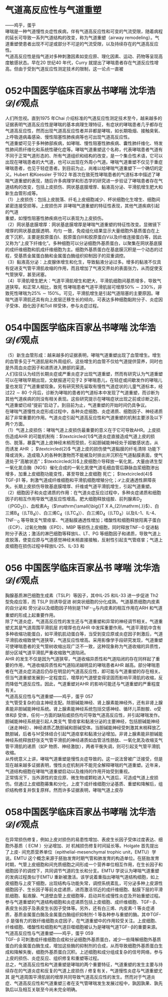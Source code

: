 # 气道高反应性与气道重塑  
——鸡乎，蛋乎  
哮喘是一种气道慢性炎症性疾病，伴有气道高反应性和可变的气流受限，随着病程的延长可导致一系列气道结构的改变，称为气道重塑（airway remodeling）。气道重塑使患者出现不可逆或部分不可逆的气流受限，以及持续存在的气道高反应性。  
气道高反应性是指气道对多种刺激因素如变应原、理化因素、运动、药物等呈现高度敏感状态。早在20 世纪40 年代，Curry 就提出了哮喘患者存在气道反应性增高。但由于受到气道反应性测定技术的限制，这一论点一直被  
# 052中国医学临床百家丛书哮喘  沈华浩  ${\mathcal{D}}/{\mathcal{O}}$观点  
人们所忽视。直到1975 年Chai 介绍标准的气道反应性测定技术至今，越来越多的证据表明气道高反应性是哮喘的基本病理生理特征，有症状的哮喘患者几乎都存在气道高反应性，然而出现气道高反应性者并非都是哮喘，如长期吸烟、接触臭氧、上呼吸道病毒感染、慢性阻塞性肺疾病等也可出现气道高反应性。  
气道重塑可见于多种肺部疾病，如哮喘、慢性阻塞性肺疾病、囊性肺纤维化、特发性肺间质纤维化和系统性硬化症等。哮喘气道重塑这个名称，代表哮喘患者气道有不同于正常气道形态的、所有气道组织和结构的改变，是一个集合性术语，它可以出现在哮喘患者的大气道，也可以出现在外周小气道。哮喘气道重塑不仅见于重症哮喘患者，也见于轻症患者。到目前为止，尚难以给哮喘气道重塑下一个确切的定义。Hubert 和Koessler 于1922 年首次在致死性哮喘患者的气道标本中描述了哮喘气道重塑的表现，随后许多病理学和形态学的研究进一步验证了哮喘患者存在气道结构的改变，包括上皮损伤、网状基底膜增厚、黏液高分泌、平滑肌增生肥大和新生血管形成等。  
（1）上皮损伤：包括上皮脱落、纤毛上皮细胞减少、杯状细胞化生增生、细胞间紧密连接受损等。上皮损伤并 非哮喘气道重塑的特征性表现，其他气道疾病引起的气道  
重塑，如慢性阻塞性肺疾病也可以表现为上皮损伤。  
（2）网状基底膜增厚：网状基底膜增厚是哮喘气道重塑的特征性改变。显微镜下增厚的网状基底膜透明、均匀 一致，免疫组化结果显示大量细胞外基质蛋白在上皮下沉积，主要是胶原蛋白Ⅰ、胶原蛋白Ⅲ和胶原蛋白Ⅴ以及纤维连接蛋白等，因此又称为“上皮下纤维化”。多种细胞可以分泌细胞外基质蛋白，以聚集在网状基底膜的成纤维细胞和肌成纤维细胞为主。细胞外基质蛋白在基底膜沉积是一个动态的过程，受基质金属蛋白酶和金属蛋白酶组织抑制因子的双重调控。  
（3）黏液高分泌：上皮腺体增生和化生，导致黏液分泌过多。增多的黏液不仅具有促进支气管平滑肌收缩的作用，而且增加了气液交界处的表面张力，从而促使支气管狭窄，甚至闭塞。  
（4）平滑肌增生肥大：气道平滑肌增生和肥大，平滑肌细胞间基质增多，导致气道狭窄。和正常人相比，致死 性哮喘患者气道平滑肌层可增厚$50\%\sim230\%$，非致死性哮喘为$25\%\sim150\%$。可见，平滑肌增生是引起气道阻塞的主要原因。哮喘气道平滑肌还具有向上皮层迁移生长的倾向，可表达多种细胞黏附分子、炎症因子受体、趋化因子和Toll 样受体，参与炎症过程。  
# 054中国医学临床百家丛书哮喘  沈华浩  ${\mathcal{D}}/{\mathcal{O}}$观点  
（5）新生血管形成：越来越多的证据表明，哮喘气道重塑出现了血管增生。增生的血管多见于气道肌层和外周组织。这些增生的血管不仅给气道提供营养，同时也是外周血炎症因子和递质进入肺部的渠道。  
人们往往认为经历长期炎症或严重炎症才出现气道重塑，然而有研究认为气道重塑可以在哮喘早期出现，文献报道可见于2 岁哮喘患儿，在轻症或间歇发作的哮喘儿童也发现了气道重塑现象。另有研究预先留取有慢性气道症状的儿童气道标本，经过$22\sim80$ 个月后，诊断为哮喘的患者的气道标本中发现了气道重塑，而诊断为其他气道疾病的则没有相关表现。这些研究提示在哮喘症状出现之前或诊断之前，气道重塑已经“提前”启动了。到目前为止，气道重塑的开始时间仍具争议。  
在哮喘气道慢性炎症形成过程中，各种炎症细胞、炎症递质、细胞因子、神经递质起了非常重要的作用。气道炎症引起气道高反应性和气道重塑的机制主要涉及以下两个方面。  
（1）气道上皮损伤：哮喘气道上皮损伤最重要的意义在于它可导致AHR。上皮损伤造成AHR 的可能机制有：$\textcircled{1}$气道炎症直接造成气道上皮的损伤、脱落，暴露气道上皮神经末梢而受损，引起胆碱能神经处于超敏感状态，从  
而诱发 AHR  ； $\textcircled{2}$ 气道上皮的损伤使气道黏膜的纤毛清除 功能下降或消失，造成吸入的各种刺激物而不能被及时排出并沉积在气道黏膜表面，使气道处于“高敏状态”；$\textcircled{3}$上皮细胞介导释放一氧化氮，大量由诱生型一氧化氮合酶（NOS）催化合成的一氧化氮使气道毛细血管后静脉血浆细胞渗出增多，加重上皮细胞功能变性，甚至导致上皮细胞 死亡； $\textcircled{4}$ TGF-β1 等，刺激气道成纤维细胞和平滑肌细胞增殖分化；$\mathcal{S}$上皮通透性屏障丧失。长期上皮损伤导致基底膜增厚、纤维或气道平滑肌增生，引起气道重塑。  
（2）细胞因子和炎症递质的作用：在气道炎症反应过程中，多种炎症递质和细胞因子的相互作用导致气道反应性增高。肥大细胞释放组胺、前列腺素$\mathrm{D}_{2}$（$\left(\mathrm{PGD}_{2}\right)$）、血栓素$\mathrm{A}_{2}$（$\mathrm{\small{\big(}T X A_{2}\mathrm{.}}$）、白三烯$\mathrm{B_{4}}$（$\mathrm{(LTB_{4})}$）、白三烯$\mathrm{C}_{4}$（$\mathrm{(LTC_{4})}$）、白三烯$\mathrm{D}_{4}$（$\mathrm{(LTD_{4}}$）以及IL-1、IL-4、TNF-$\cdot_{0}$ 等导致支气管痉挛、气道黏膜通透性增加；嗜酸性粒细胞释放阳离子蛋白（ECP）、过氧化物酶（EPD）、MBP 等损伤上皮细胞，同时释放TNF-$\cdot0$ 促进黏附分子表达；激活的淋巴细胞等释放IL、LT、PG 等细胞因子和递质，导致气道上皮脱落，使变应原与气道感觉神经末梢直接接触，反射性引起支气管痉挛；气道上皮细胞在损伤过程中释放IL-25、IL-33 和  
# 056 中国医学临床百家丛书 哮喘  沈华浩  ${\mathcal{D}}/{\mathcal{O}}$观点  
胸腺基质淋巴细胞生成素（TSLP）等因子，其中IL-25 和IL-33  进一步促进 Th2  型免疫应答，而 TSLP  则诱导促进 树突状细胞的分化成熟。气道基质细胞内皮素的自分泌和 旁分泌以及细胞因子特别是TNF-$\cdot_{0}$与内皮素的相互作用在ARH 和气道重塑的形成上起重要作用。  
除了气道炎症，气道高反应性的发生还与气道重塑和异常的神经调节相关。气道重塑尤其是气道周围平滑肌层 的增厚也在AHR 中发挥重要作用。气道平滑肌中含有多种收缩功能蛋白，如平滑肌肌动蛋白等，当受到变应原或炎症因子刺激后，气道平滑肌收缩致使气道狭窄，气道反应性增高。采用影像学手段研究发现，气道重塑可使哮喘患者的支气管树收缩出现广泛不一致，这种现象称为气道收缩的异质性，部分区域气道平滑肌严重收缩致气道陷闭。  
AHR 的发生不仅是因为气道狭窄，气道收缩异质性和气道陷闭的存在同样起了重要的作用，气道收缩异质性和气道陷闭越明显的哮喘患者AHR 越高。部分哮喘患者在气道炎症消退后仍存在明显的气道高反应性，即可能与气道重塑的存在相关。但当气道重塑发展到一定程度后，增厚的气道壁变得坚固而影响平滑肌的收缩，反而降低气道反应性。因此，气道重塑对AHR 的影响可能还与气道重塑的严重程度有关。  
气道高反应性与气道重塑——鸡乎，蛋乎 057  
支气管受复杂的自主神经支配。除胆碱能神经、肾上腺素能神经外，还有非肾上腺素能非胆碱能神经系统。肾上腺素能神经系统包括交感神经、循环儿茶酚胺、$\upalpha$受体和β 受体，任何一方面的缺陷或损伤均可导致气道高反应性，并引起哮喘发作。胆碱能神经系统是引起人类支气 管痉挛和黏液分泌的主要神经，包括胆碱能神经（迷走神经）、神经递质乙酰胆碱和胆碱受体。当胆碱能神经受刺激其末梢释放乙酰胆碱，后者与Ｍ受体结合引起气道痉挛和黏液分泌增加。非肾上腺素能非胆碱能神经系统释放舒张支气管平滑肌的神经递质如血管活性肠肽、一氧化氮及收缩支气管平滑肌的递质（如P 物质、神经激肽），两者平衡失调，则可引起支气管平滑肌收缩。  
从传统意义上讲，哮喘气道重塑是慢性炎症导致的。这一说法曾被广泛接受，但是现在越来越多证据表明，慢性炎症机制并不能完全解释哮喘的气道重塑。近年来，气道结构细胞在哮喘气道重塑启动以及维持的作用开始受到重视。  
正常情况下，当外源性的变应原、微生物或颗粒进入气道后，可造成气道上皮损伤。但通过上皮细胞募集和分化，上皮下成纤维细胞分泌基质、重塑和降解后，组织结构修复并恢复原样。然而许多证据表明，哮喘气道上皮存  
# 058中国医学临床百家丛书哮喘  沈华浩  ${\mathcal{D}}/{\mathcal{O}}$观点  
在异常损伤修复，例如上皮对损伤的易患性增加、表皮生长因子受体过度表达、细胞外基质（ ECM ）分泌增加、对 机械损伤修复时间延长等。Holgate 首先提出了上皮- 间充质营养单位（epithelial-mesenchymal trophic unit，EMTU）学说。EMTU 这个概念来源于胚胎发育时期气管和肺发育的构造单位。在胚胎发育时期，气管上皮细胞和间充质细胞之间形成一个营养单位相互作用，在生长因子和细胞因子的调控下，共同调节气道的生长和分支。EMTU 学说认为哮喘气道重塑的发病过程类似于EMTU 重新被激活。该学说着重指出哮喘气道结构细胞，如上皮细胞与上皮下细胞，出现结构与功能失常，调控系统紊乱，可分泌多种上皮源性细胞因子、生长因子等前炎症递质，进而激活邻近的成纤维细胞、黏膜下层的平滑肌细胞、黏液腺、气道壁血管上皮细胞等，启动并形成慢性炎症及开始重塑过程。  
参与气道重塑的气道结构细胞和炎症递质包括上皮细胞、成纤维细胞、TGF-$\cdot\upbeta$、表皮生长因子及表皮生长因子受体等。另外，还有白三烯、内皮素-1 等炎症递质，基质金属蛋白酶及金属蛋白酶组织抑制剂-1 等各种参与重塑的酶。其中TGF-$\cdot\upbeta$ 是强有力的致纤维细胞炎症因子，在气道重塑中的作用较受关注。上皮细胞、纤维细胞、嗜酸性粒细胞和气道巨噬细胞被认为是哮喘气道TGF-$\cdot\upbeta$的重要来源。  
气道高反应性与气道重塑——鸡乎，蛋乎 059  
TGF-$\cdot\upbeta$ 可刺激成纤维细胞合成和分泌细胞外基质蛋白，减少一些降解细胞外基质蛋白的金属蛋白酶生成，增加这些酶的抑制剂的合成，从而导致细胞外基质蛋白生成和降解失衡，细胞外基质蛋白沉积。上述细胞和成分组成复杂的信号网络，参与上皮的损伤、炎症反应、组织修复和重塑等过程。  
总之，气道高反应性和气道重塑是哮喘的两个重要特征，气道重塑的发生主要与持续存在的气道炎症和反复的气道上皮损伤 /  修复有关，气道慢性炎症与气道重塑尤其 是气道周围平滑肌层的增厚共同导致气道高反应性的发生。然而对于气道炎症、气道高反应性和气道重塑三者在支气管哮喘发生发展过程中，孰因孰果、孰先孰后以及相互关联至今尚未完全明确。  
